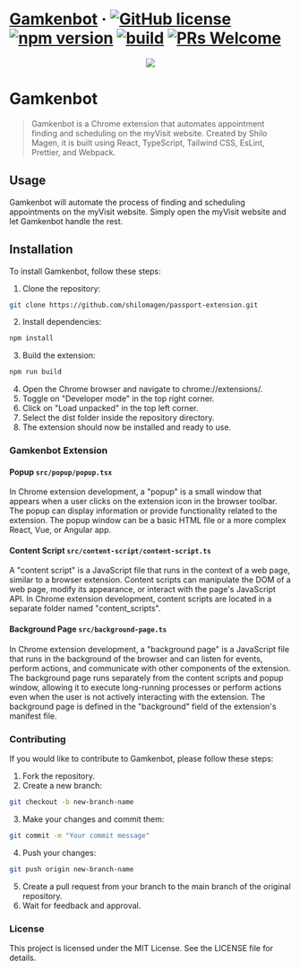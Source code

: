 # [Gamkenbot](https://chrome.google.com/webstore/detail/gamkenbot/edgflihadcmpgaicadncdiigconmhhnn) &middot; [![GitHub license](https://img.shields.io/badge/license-MIT-blue.svg)](https://github.com/shilomagen/passport-extension/blob/main/LICENSE) [![npm version](https://img.shields.io/badge/node-%5E16.9.1-green)](https://www.npmjs.com/package/react) [![build](https://github.com/shilomagen/passport-extension/actions/workflows/test.yml/badge.svg)](https://github.com/shilomagen/passport-extension/actions/workflows/test.yml) [![PRs Welcome](https://img.shields.io/badge/PRs-welcome-brightgreen.svg)](https://github.com/shilomagen/passport-extension/blob/main/README.md#contributing)

<p align="center">
  <img src="src/assets/gamkenbot.png" />
</p>


# Gamkenbot
> Gamkenbot is a Chrome extension that automates appointment finding and scheduling on the myVisit
> website. Created by Shilo Magen, it is built using React, TypeScript, Tailwind CSS, EsLint,
> Prettier, and Webpack.

## Usage

Gamkenbot will automate the process of finding and scheduling appointments on the myVisit website.
Simply open the myVisit website and let Gamkenbot handle the rest.

## Installation

To install Gamkenbot, follow these steps:

1. Clone the repository:

```bash
git clone https://github.com/shilomagen/passport-extension.git
```

2. Install dependencies:

```bash
npm install
```

3. Build the extension:

```bash
npm run build
```

4. Open the Chrome browser and navigate to chrome://extensions/.
5. Toggle on "Developer mode" in the top right corner.
6. Click on "Load unpacked" in the top left corner.
7. Select the dist folder inside the repository directory.
8. The extension should now be installed and ready to use.

### Gamkenbot Extension

#### Popup `src/popup/popup.tsx`

In Chrome extension development, a "popup" is a small window that appears when a user clicks on the
extension icon in the browser toolbar. The popup can display information or provide functionality
related to the extension. The popup window can be a basic HTML file or a more complex React, Vue, or
Angular app.

#### Content Script `src/content-script/content-script.ts`

A "content script" is a JavaScript file that runs in the context of a web page, similar to a browser
extension. Content scripts can manipulate the DOM of a web page, modify its appearance, or interact
with the page's JavaScript API. In Chrome extension development, content scripts are located in a
separate folder named "content_scripts".

#### Background Page `src/background-page.ts`

In Chrome extension development, a "background page" is a JavaScript file that runs in the
background of the browser and can listen for events, perform actions, and communicate with other
components of the extension. The background page runs separately from the content scripts and popup
window, allowing it to execute long-running processes or perform actions even when the user is not
actively interacting with the extension. The background page is defined in the "background" field of
the extension's manifest file.

### Contributing

If you would like to contribute to Gamkenbot, please follow these steps:

1. Fork the repository.
2. Create a new branch:

```bash
git checkout -b new-branch-name
```

3. Make your changes and commit them:

```bash
git commit -m "Your commit message"
```

4. Push your changes:

```bash
git push origin new-branch-name
```

5. Create a pull request from your branch to the main branch of the original repository.
6. Wait for feedback and approval.

### License

This project is licensed under the MIT License. See the LICENSE file for details.
